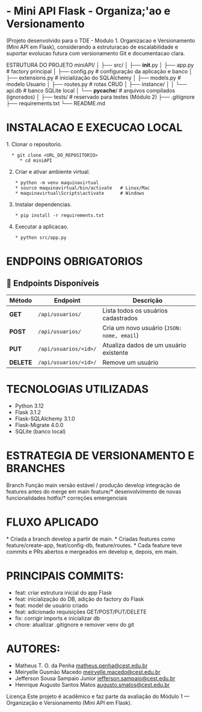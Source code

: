 <h1>- Mini API Flask - Organiza;'ao e Versionamento</h1>

(Projeto desenvolvido para o TDE - Modulo 1. Organizacao e Versionamento (Mini API em Flask), considerando a estruturacao
de escalabilidade e suportar evolucao futura com versionamento Git e documentacao clara.

ESTRUTURA DO PROJETO
miniAPI/
│
├── src/
│   ├── __init__.py
│   ├── app.py              # factory principal
│   ├── config.py           # configuração da aplicação e banco
│   ├── extensions.py       # inicialização do SQLAlchemy
│   ├── models.py           # modelo Usuario
│   ├── routes.py           # rotas CRUD
│   ├── instance/
│   │   └── api.db          # banco SQLite local
│   └── __pycache__/        # arquivos compilados (ignorados)
│
├── tests/                  # reservado para testes (Módulo 2)
├── .gitignore
├── requirements.txt
└── README.md

<h1>INSTALACAO E EXECUCAO LOCAL</h1>
1. Clonar o repositorio.

      * git clone <URL_DO_REPOSITORIO>
         * cd miniAPI

2. Criar e ativar ambiente virtual.

       * python -m venv maquinavirtual
       * source maquinavirtual/bin/activate   # Linux/Mac
       * maquinavirtual\Scripts\activate      # Windows

4. Instalar dependencias.

       * pip install -r requirements.txt

6. Executar a aplicacao.
   
       * python src/app.py

<h1>ENDPOINS OBRIGATORIOS</h1>

## 🚀 Endpoints Disponíveis

| Método | Endpoint               | Descrição                                |
|--------|------------------------|------------------------------------------|
| **GET**    | `/api/usuarios/`         | Lista todos os usuários cadastrados      |
| **POST**   | `/api/usuarios/`         | Cria um novo usuário (`JSON: nome, email`) |
| **PUT**    | `/api/usuarios/<id>/`    | Atualiza dados de um usuário existente   |
| **DELETE** | `/api/usuarios/<id>/`    | Remove um usuário                        |


<h1>TECNOLOGIAS UTILIZADAS</h1>

* Python 3.12
* Flask 3.1.2
* Flask-SQLAlchemy 3.1.0
* Flask-Migrate 4.0.0
* SQLite (banco local)

<h1>ESTRATEGIA DE VERSIONAMENTO E BRANCHES</h1>

Branch	            Função
main	              versão estável / produção
develop	            integração de features antes do merge em main
feature/*	          desenvolvimento de novas funcionalidades
hotfix/*	          correções emergenciais

<h1>FLUXO APLICADO</h1>
* Criada a branch develop a partir de main.
* Criadas features como feature/create-app, feat/config-db, feature/routes.
* Cada feature teve commits e PRs abertos e mergeados em develop e, depois, em main.

<h1>PRINCIPAIS COMMITS:</h1>

* feat: criar estrutura inicial do app Flask
* feat: inicialização do DB, adição do factory do Flask
* feat: model de usuário criado
* feat: adicionado requisições GET/POST/PUT/DELETE
* fix: corrigir imports e inicializar db
* chore: atualizar .gitignore e remover venv do git

<h1>AUTORES:</h1>

* Matheus T. O. da Penha  matheus.penha@cest.edu.br 
* Meiryelle Gusmão Macedo meiryelle.macedo@cest.edu.br
* Jefferson Sousa Sampaio Junior jefferson.sampaio@cest.edu.br
* Henrique Augusto Santos Matos augusto.smatos@cest.edu.br

Licença
Este projeto é acadêmico e faz parte da avaliação do Módulo 1 — Organização e Versionamento (Mini API em Flask).


